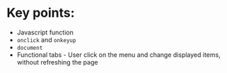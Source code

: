 <h1>Key points:</h1>  

 - Javascript function
 - `onclick` and `onkeyup`
 - `document`
 - Functional tabs - User click on the menu and change displayed items, without refreshing the page